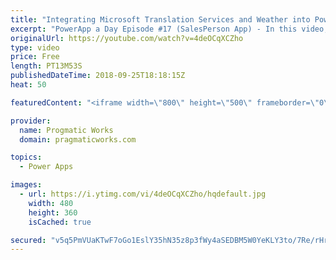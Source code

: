 ```yaml
---
title: "Integrating Microsoft Translation Services and Weather into PowerApps"
excerpt: "PowerApp a Day Episode #17 (SalesPerson App) - In this video, you'll learn how to simplify communication with your customers with Microsoft Translation Services, built into your PowerApps application. Use the services to translate emails, text in input boxes and other cool techniques.  We also show how"
originalUrl: https://youtube.com/watch?v=4deOCqXCZho
type: video
price: Free
length: PT13M53S
publishedDateTime: 2018-09-25T18:18:15Z
heat: 50

featuredContent: "<iframe width=\"800\" height=\"500\" frameborder=\"0\" src=\"https://www.youtube.com/embed/4deOCqXCZho\" allow=\"accelerometer; autoplay; encrypted-media; gyroscope; picture-in-picture\" allowfullscreen></iframe>"

provider:
  name: Progmatic Works
  domain: pragmaticworks.com

topics:
  - Power Apps

images:
  - url: https://i.ytimg.com/vi/4deOCqXCZho/hqdefault.jpg
    width: 480
    height: 360
    isCached: true

secured: "v5q5PmVUaKTwF7oGo1EslY35hN35z8p3fWy4aSEDBM5W0YeKLY3to/7Re/rHr9O7WO8NR744tB7+25HWJe70LqgFIAfGzs+S51IjsTg3AiCcBZoZiZKqcPF8+OcdA6UzjhtWInzdVs1/DQf2qsXujU+bMpAqyFGy22C/bwDND712pBKmFS5Sovv4tIgXhQ4v2CYYoJ3Lr+U9UCtfDa0SG3LLpilgiaPXIJkOxVlw6XpMbJ1sx559fEJSrTa1itk1CTJyzrzSMBzb+HxtpfqIvB0jC0zWC70um2jkwy6Ei/vz9mObFBdZNXzQAw8wLCiWJei7rdoKWZ/7Tq7VTANWVrrJMQXi5ANeW8vUSVWVq1AvX6ERR7EkrZ9M1vEf72O/i57PuI9Bl3VCqMHGx8dYtQLS77EswVw1R2nuEMsfZ8w=;GJ18ZpCrdaNbqBkjMRfCoA=="
---
```


